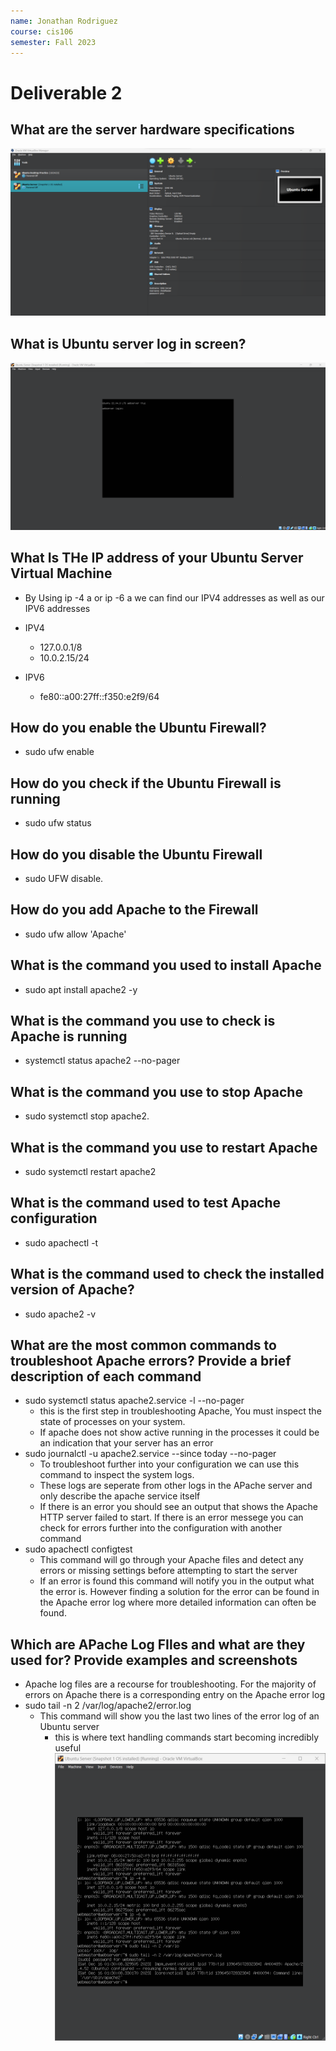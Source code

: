 ```yaml
---
name: Jonathan Rodriguez
course: cis106
semester: Fall 2023
---
```


# Deliverable 2

## What are the server hardware specifications
![](Deliverable%202%20Screenshot%201(1).png)

## What is Ubuntu server log in screen?
![](Deliverable%202%20Screenshot%202.png)

## What Is THe IP address of your Ubuntu Server Virtual Machine

+ By Using ip -4 a or ip -6 a we can find our IPV4 addresses as well as our IPV6 addresses

+ IPV4
  + 127.0.0.1/8
  + 10.0.2.15/24
+ IPV6
  + fe80::a00:27ff::f350:e2f9/64

## How do you enable the Ubuntu Firewall?

+ sudo ufw enable

## How do you check if the Ubuntu Firewall is running

+ sudo ufw status

## How do you disable the Ubuntu Firewall

+ sudo UFW disable.

## How do you add Apache to the Firewall

+ sudo ufw allow 'Apache'

## What is the command you used to install Apache

+ sudo apt install apache2 -y

## What is the command you use to check is Apache is running 

+ systemctl status apache2 --no-pager

## What is the command you use to stop Apache

+ sudo systemctl stop apache2.

## What is the command you use to restart Apache

+ sudo systemctl restart apache2

## What is the command used to test Apache configuration

+ sudo apachectl -t

## What is the command used to check the installed version of Apache? 

+ sudo apache2 -v

## What are the most common commands to troubleshoot Apache errors? Provide a brief description of each command

+ sudo systemctl status apache2.service -l --no-pager
  + this is the first step in troubleshooting Apache, You must inspect the state of processes on your system.
  + If apache does not show active running in the processes it could be an indication that your server has an error
+ sudo journalctl -u apache2.service --since today --no-pager
  + To troubleshoot further into your configuration we can use this command to inspect the system logs.
  + These logs are seperate from other logs in the APache server and only describe the apache service itself 
  + If there is an error you should see an output that shows the Apache HTTP server failed to start. If there is an error messege you can check for errors further into the configuration with another command 
+ sudo apachectl configtest
  + This command will go through your Apache files and detect any errors or missing settings before attempting to start the server 
  + If an error is found this command will notify you in the output what the error is. However finding a solution for the error can be found in the Apache error log where more detailed information can often be found.

## Which are APache Log FIles and what are they used for? Provide examples and screenshots 

+ Apache log files are a recourse for troubleshooting. For the majority of errors on Apache there is a corresponding entry on the Apache error log
+ sudo tail -n 2 /var/log/apache2/error.log
  + This command will show you the last two lines of the error log of an Ubuntu server
    + this is where text handling commands start becoming incredibly useful
![](Deliverable2Screenshot3.png)

